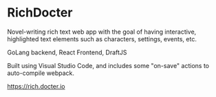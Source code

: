 # RichDocter

Novel-writing rich text web app with the goal of having interactive, highlighted text elements such as characters, settings, events, etc.

GoLang backend, React Frontend, DraftJS

Built using Visual Studio Code, and includes some "on-save" actions to auto-compile webpack.

https://rich.docter.io
